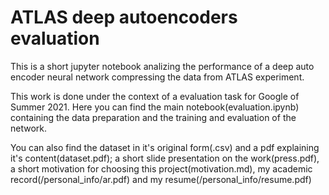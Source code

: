# ATLAS deep autoencoders evaluation
This is a short jupyter notebook analizing the performance of a deep auto encoder neural network compressing the data from ATLAS experiment.

This work is done under the context of a evaluation task for Google of Summer 2021. Here you can find the main notebook(evaluation.ipynb) containing the data preparation and the training and evaluation of the network.

You can also find the dataset in it's original form(.csv) and a pdf explaining it's content(dataset.pdf); a short slide presentation on the work(press.pdf), a short motivation for choosing this project(motivation.md), my academic record(/personal_info/ar.pdf) and my resume(/personal_info/resume.pdf)
